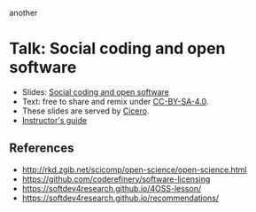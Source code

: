 another

# Talk: Social coding and open software

- Slides: [Social coding and open software](http://cicero.xyz/v3/remark/0.14.0/github.com/coderefinery/social-coding/master/talk.md/)
- Text: free to share and remix under [CC-BY-SA-4.0](https://creativecommons.org/licenses/by-sa/4.0/).
- These slides are served by [Cicero](https://github.com/bast/cicero).
- [Instructor's guide](guide.md)


## References

- http://rkd.zgib.net/scicomp/open-science/open-science.html
- https://github.com/coderefinery/software-licensing
- https://softdev4research.github.io/4OSS-lesson/
- https://softdev4research.github.io/recommendations/
